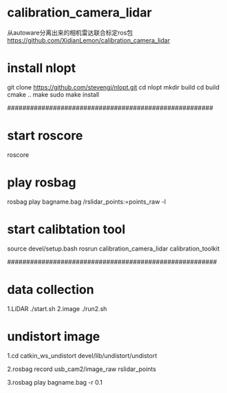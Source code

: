 # calibration_camera_lidar
从autoware分离出来的相机雷达联合标定ros包
https://github.com/XidianLemon/calibration_camera_lidar

# install nlopt
git clone https://github.com/stevengj/nlopt.git
cd nlopt
mkdir build
cd build
cmake ..
make
sudo make install

######################################################
# start roscore
roscore	

# play rosbag
rosbag play bagname.bag /rslidar_points:=points_raw -l

# start calibtation tool
source devel/setup.bash
rosrun calibration_camera_lidar calibration_toolkit

#######################################################
# data collection 
1.LiDAR
./start.sh
2.image
./run2.sh

# undistort image
1.cd catkin_ws_undistort
  devel/lib/undistort/undistort

2.rosbag record usb_cam2/image_raw rslidar_points 

3.rosbag play bagname.bag -r 0.1


